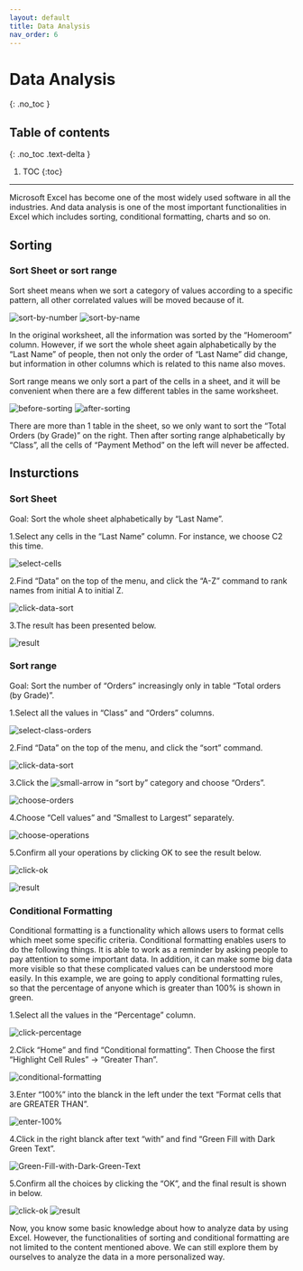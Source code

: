```yaml
---
layout: default
title: Data Analysis
nav_order: 6
---
```


# Data Analysis
{: .no_toc }


## Table of contents
{: .no_toc .text-delta }

1. TOC
{:toc}

---
Microsoft Excel has become one of the most widely used software in all the industries. And data analysis is one of the most important functionalities in Excel which includes sorting, conditional formatting, charts and so on.

## Sorting

### Sort Sheet or sort range

Sort sheet means when we sort a category of values according to a specific pattern, all other correlated values will be moved because of it.

![sort-by-number](https://github.com/Ryanwo1/Rykyha/blob/gh-pages/assets/images/data-analysis-image1.png?raw=true)
![sort-by-name](https://github.com/Ryanwo1/Rykyha/blob/gh-pages/assets/images/data-analysis-image2.png?raw=true)

In the original worksheet, all the information was sorted by the “Homeroom” column. However, if we sort the whole sheet again alphabetically by the “Last Name” of people, then not only the order of “Last Name” did change, but information in other columns which is related to this name also moves. 

Sort range means we only sort a part of the cells in a sheet, and it will be convenient when there are a few different tables in the same worksheet. 

![before-sorting](https://github.com/Ryanwo1/Rykyha/blob/gh-pages/assets/images/data-analysis-image3.png?raw=true)
![after-sorting](https://github.com/Ryanwo1/Rykyha/blob/gh-pages/assets/images/data-analysis-image4.png?raw=true)

There are more than 1 table in the sheet, so we only want to sort the “Total Orders (by Grade)” on the right. Then after sorting range alphabetically by “Class”, all the cells of “Payment Method” on the left will never be affected. 

## Insturctions
### Sort Sheet

Goal: Sort the whole sheet alphabetically by “Last Name”.

1.Select any cells in the “Last Name” column. For instance, we choose C2 this time.

![select-cells](https://github.com/Ryanwo1/Rykyha/blob/gh-pages/assets/images/data-analysis-image5.png?raw=true)

2.Find “Data” on the top of the menu, and click the “A-Z” command to rank names from initial A to initial Z. 

![click-data-sort](https://github.com/Ryanwo1/Rykyha/blob/gh-pages/assets/images/data-analysis-image6.png?raw=true)
 
3.The result has been presented below. 

![result](https://github.com/Ryanwo1/Rykyha/blob/gh-pages/assets/images/data-analysis-image7.png?raw=true)

### Sort range

Goal: Sort the number of “Orders” increasingly only in table “Total orders (by Grade)”.

1.Select all the values in “Class” and “Orders” columns. 

![select-class-orders](https://github.com/Ryanwo1/Rykyha/blob/gh-pages/assets/images/data-analysis-image8.png?raw=true)

2.Find “Data” on the top of the menu, and click the “sort” command. 

![click-data-sort](https://github.com/Ryanwo1/Rykyha/blob/gh-pages/assets/images/data-analysis-image9.png?raw=true)

3.Click the ![small-arrow](https://github.com/Ryanwo1/Rykyha/blob/gh-pages/assets/images/data-analysis-image10.png?raw=true) in “sort by” category and choose “Orders”. 

![choose-orders](https://github.com/Ryanwo1/Rykyha/blob/gh-pages/assets/images/data-analysis-image11.png?raw=true)

4.Choose “Cell values” and “Smallest to Largest” separately. 

![choose-operations](https://github.com/Ryanwo1/Rykyha/blob/gh-pages/assets/images/data-analysis-image12.png?raw=true)

5.Confirm all your operations by clicking OK to see the result below. 

![click-ok](https://github.com/Ryanwo1/Rykyha/blob/gh-pages/assets/images/data-analysis-image13.png?raw=true)

![result](https://github.com/Ryanwo1/Rykyha/blob/gh-pages/assets/images/data-analysis-image14.png?raw=true)

### Conditional Formatting

Conditional formatting is a functionality which allows users to format cells which meet some specific criteria. Conditional formatting enables users to do the following things. It is able to work as a reminder by asking people to pay attention to some important data. In addition, it can make some big data more visible so that these complicated values can be understood more easily. In this example, we are going to apply conditional formatting rules, so that the percentage of anyone which is greater than 100% is shown in green. 

1.Select all the values in the “Percentage” column.

![click-percentage](https://github.com/Ryanwo1/Rykyha/blob/gh-pages/assets/images/data-analysis-image15.png?raw=true)

2.Click “Home” and find “Conditional formatting”. Then Choose the first “Highlight Cell Rules” -> “Greater Than”.  

![conditional-formatting](https://github.com/Ryanwo1/Rykyha/blob/gh-pages/assets/images/data-analysis-image16.png?raw=true)

3.Enter “100%” into the blanck in the left under the text “Format cells that are GREATER THAN”. 

![enter-100%](https://github.com/Ryanwo1/Rykyha/blob/gh-pages/assets/images/data-analysis-image17.png?raw=true)

4.Click  in the right blanck after text “with” and find “Green Fill with Dark Green Text”.   

![Green-Fill-with-Dark-Green-Text](https://github.com/Ryanwo1/Rykyha/blob/gh-pages/assets/images/data-analysis-image18.png?raw=true)

5.Confirm all the choices by clicking the “OK”, and the final result is shown in below.

![click-ok](https://github.com/Ryanwo1/Rykyha/blob/gh-pages/assets/images/data-analysis-image19.png?raw=true)
![result](https://github.com/Ryanwo1/Rykyha/blob/gh-pages/assets/images/data-analysis-image20.png?raw=true)

Now, you know some basic knowledge about how to analyze data by using Excel. However, the functionalities of sorting and conditional formatting are not limited to the content mentioned above. We can still explore them by ourselves to analyze the data in a more personalized way.  
